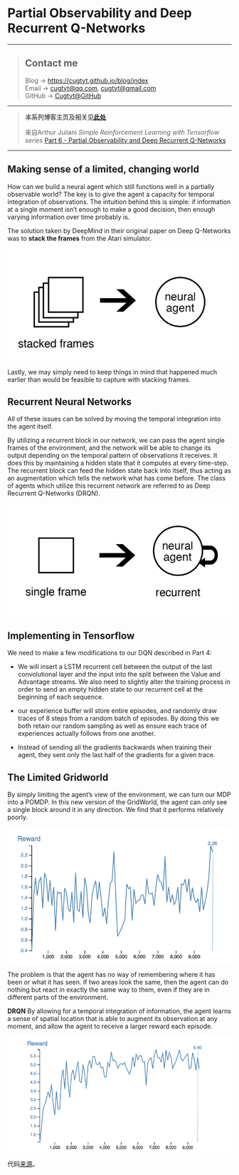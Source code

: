# Partial Observability and Deep Recurrent Q-Networks

---
> ## Contact me
> Blog -> <https://cugtyt.github.io/blog/index>  
> Email -> <cugtyt@qq.com>, <cugtyt@gmail.com>  
> GitHub -> [Cugtyt@GitHub](https://github.com/Cugtyt)

---

> **本系列博客主页及相关见**[**此处**](https://cugtyt.github.io/blog/rl-notes/index)  
>
> 来自Arthur Juliani *Simple Reinforcement Learning with Tensorflow series* [Part 6 - Partial Observability and Deep Recurrent Q-Networks](https://medium.com/emergent-future/simple-reinforcement-learning-with-tensorflow-part-6-partial-observability-and-deep-recurrent-q-68463e9aeefc)

---

## Making sense of a limited, changing world

How can we build a neural agent which still functions well in a partially observable world? The key is to give the agent a capacity for temporal integration of observations. The intuition behind this is simple: if information at a single moment isn’t enough to make a good decision, then enough varying information over time probably is.

The solution taken by DeepMind in their original paper on Deep Q-Networks was to **stack the frames** from the Atari simulator.

![partial-obs-1](R/partial-obs-1.png)

Lastly, we may simply need to keep things in mind that happened much earlier than would be feasible to capture with stacking frames.

## Recurrent Neural Networks

All of these issues can be solved by moving the temporal integration into the agent itself.

By utilizing a recurrent block in our network, we can pass the agent single frames of the environment, and the network will be able to change its output depending on the temporal pattern of observations it receives. It does this by maintaining a hidden state that it computes at every time-step. The recurrent block can feed the hidden state back into itself, thus acting as an augmentation which tells the network what has come before. The class of agents which utilize this recurrent network are referred to as Deep Recurrent Q-Networks (DRQN).

![partial-obs-2](R/partial-obs-2.png)

## Implementing in Tensorflow

We need to make a few modifications to our DQN described in Part 4:

- We will insert a LSTM recurrent cell between the output of the last convolutional layer and the input into the split between the Value and Advantage streams. We also need to slightly alter the training process in order to send an empty hidden state to our recurrent cell at the beginning of each sequence.

- our experience buffer will store entire episodes, and randomly draw traces of 8 steps from a random batch of episodes. By doing this we both retain our random sampling as well as ensure each trace of experiences actually follows from one another.

- Instead of sending all the gradients backwards when training their agent, they sent only the last half of the gradients for a given trace.

## The Limited Gridworld

By simply limiting the agent’s view of the environment, we can turn our MDP into a POMDP. In this new version of the GridWorld, the agent can only see a single block around it in any direction. We find that it performs relatively poorly.

![partial-obs-3](R/partial-obs-3.png)

The problem is that the agent has no way of remembering where it has been or what it has seen. If two areas look the same, then the agent can do nothing but react in exactly the same way to them, even if they are in different parts of the environment.

**DRQN** By allowing for a temporal integration of information, the agent learns a sense of spatial location that is able to augment its observation at any moment, and allow the agent to receive a larger reward each episode.

![partial-obs-4](R/partial-obs-4.png)

代码[来源](https://github.com/awjuliani/DeepRL-Agents/blob/master/Deep-Recurrent-Q-Network.ipynb)。
